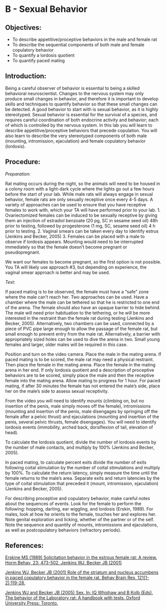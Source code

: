 # B - Sexual Behavior

## Objectives:

* To describe appetitive/proceptive behaviors in the male and female rat
* To describe the sequential components of both male and female copulatory behavior
* To quantify a lordosis quotient
* To quantify paced mating

## Introduction:

Being a careful observer of behavior is essential to being a skilled behavioral neuroscientist. Changes to the nervous system may only produce small changes in behavior, and therefore it is important to develop skills and techniques to quantify behavior so that these small changes can be detected. A good behavior to start with is sexual behavior, as it is highly stereotyped. Sexual behavior is essential for the survival of a species, and requires careful coordination of both endocrine activity and behavior; each of which is controlled by the nervous system. In this lab you will learn to describe appetitive/proceptive behaviors that precede copulation. You will also learn to describe the very stereotyped components of both male \(mounting, intromission, ejaculation\) and female copulatory behavior \(lordosis\).

## Procedure:

_Preparation:_

Rat mating occurs during the night, so the animals will need to be housed in a colony room with a light-dark cycle where the lights go out a few hours before the start of your lab. While male rats will always engage in sexual behavior, female rats are only sexually receptive once every 4-5 days. A variety of approaches can be used to ensure that you have receptive females to work with, which your TA will have performed prior to your lab. 1. Ovariectomized females can be induced to be sexually receptive by giving them an injection of estradiol benzoate \(20 pg, SC in sesame seed oil\) 48h prior to testing, followed by progesterone \(1 mg, SC, sesame seed oil\) 4 h prior to testing. 2. Vaginal smears can be taken every day to identify estrus \(Jenkins and Becker, 2005\) 3. Females can be placed with a male to observe if lordosis appears. Mounting would need to be interrupted immediately so that the female doesn’t become pregnant or pseudopregnant.

We want our females to become pregnant, so the first option is not possible. You TA will likely use approach \#3, but depending on experience, the vaginal smear approach is better and may be used.

_Test:_

If paced mating is to be observed, the female must have a “safe” zone where the male can’t reach her. Two approaches can be used. Have a chamber where the male can be tethered so that he is restricted to one end of the arena. The female should also have an opaque barrier to hide behind. The male will need prior habituation to the tethering, or he will be more interested in the restraint than the female rat during testing \(Jenkins and Becker, 2005\). Alternatively, two chambers can be used, connected by a piece of PVC pipe large enough to allow the passage of the female rat, but small enough to prevent entry from the male rat. Alternatively, a barrier with appropriately sized holes can be used to dive the arena in two. Small young females and larger, older males will be required in this case.

Position and turn on the video camera. Place the male in the mating arena. If paced mating is to be scored, the male rat may need a physical restraint. Then place the female in the mating arena. Place the female in the mating arena in her end. If only lordosis quotient and a description of proceptive behaviors are to be scored, simply place the male and then the receptive female into the mating arena. Allow mating to progress for 1 hour. For paced mating, if after 30 minutes the female has not entered the male’s side, place her on the male’s side to assess sexual receptivity.

From the video you will need to identify mounts \(climbing on, but no insertion of the penis, male simply moves off the female\), intromissions \(mounting and insertion of the penis, male disengages by springing off the female after a pelvic thrust\) and ejaculations \(mounting and insertion of the penis, several pelvic thrusts, female disengages\). You will need to identify lordosis events \(immobility, arched back, dorsiflexion of tail, elevation of head\).

To calculate the lordosis quotient, divide the number of lordosis events by the number of male contacts, and multiply by 100% \(Jenkins and Becker, 2005\).

In paced mating, to calculate percent exits divide the number of exits following coital stimulation by the number of coital stimulations and multiply by 100%. To calculate the return latency, simply measure the time until the female returns to the male’s area. Separate exits and return latencies by the type of coital stimulation that preceded it \(mount, intromission, ejaculation\) \(Jenkins and Becker, 2005\).

For describing proceptive and copulatory behavior, make careful notes about the sequences of events. Look for the female to perform the following: hopping, darting, ear wiggling, and lordosis \(Erskin, 1989\). For males, look at how he orients to the female, touches her and explores her. Note genital exploration and licking, whether of the partner or of the self. Note the sequence and quantity of mounts, intromissions and ejaculations, as well as postcopulatory behaviors \(refractory periods\).


## References:

[Erskine MS \(1989\) Solicitation behavior in the estrous female rat: A review. Horm Behav, 23: 473-502. Jenkins WJ, Becker JB \(2001\)](https://www.ncbi.nlm.nih.gov/pubmed/2691387)

[Jenkins WJ, Becker JB \(2001\) Role of the striatum and nucleus accumbens in paced copulatory behavior in the female rat. Behav Brain Res, 121\(1-2\):119-28.](https://www.ncbi.nlm.nih.gov/pubmed/11275289)

[Jenkins WJ and Becker JB \(2005\) Sex. In: IQ Whishaw and B Kolb \(Eds\), The behavior of the Laboratory rat: A handbook with tests. Oxford University Press: Toronto.](http://www.sociallearning.info/storage/pdf/lab%20rat%20handbook%20-%20social%20learning.pdf)

